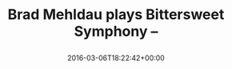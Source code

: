 ---
retweeted: false
source: <a href="https://about.twitter.com/products/tweetdeck" rel="nofollow">TweetDeck</a>
entities:
  hashtags: []
  symbols: []
  user_mentions: []
  urls:
  - url: https://t.co/hqN0e2TTc1
    expanded_url: http://bit.ly/1QvlEGn
    display_url: bit.ly/1QvlEGn
    indices:
    - '42'
    - '65'
display_text_range:
- '0'
- '65'
favorite_count: '0'
id_str: '706545559025426433'
truncated: false
retweet_count: '0'
id: '706545559025426433'
possibly_sensitive: false
created_at: Sun Mar 06 18:22:42 +0000 2016
favorited: false
full_text: Brad Mehldau plays Bittersweet Symphony –
lang: de
quote_url: http://bit.ly/1QvlEGn
tags:
- pesos/twitter
date: '2016-03-06T18:22:42+00:00'
src: https://twitter.com/bascht/status/706545559025426433
original_url: https://twitter.com/bascht/status/706545559025426433
type: twitter_tweet
text: Brad Mehldau plays Bittersweet Symphony –
title: 'Brad Mehldau plays Bittersweet Symphony –

  '

---